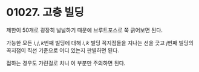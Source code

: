 # 01027. 고층 빌딩

제한이 50개로 굉장히 널널하기 때문에 브루트포스로 쭉 긁어보면 된다.

가능한 모든 $i, j, k$번째 빌딩에 대해 $i, k$ 빌딩 꼭지점들을 지나는 선을 긋고 $j$번째 빌딩의 꼭지점이 직선 기준으로 어디 있는지 판별하면 된다.

접하는 경우도 가린걸로 치니 이 부분만 주의하면 된다.
